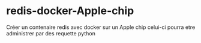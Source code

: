 # redis-docker-Apple-chip

Créer un contenaire redis avec docker sur un Apple chip
celui-ci pourra etre administrer par des requette python
